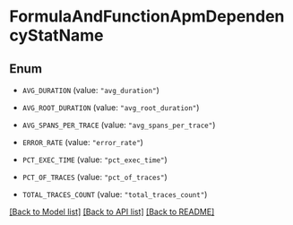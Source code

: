 # FormulaAndFunctionApmDependencyStatName

## Enum

- `AVG_DURATION` (value: `"avg_duration"`)

- `AVG_ROOT_DURATION` (value: `"avg_root_duration"`)

- `AVG_SPANS_PER_TRACE` (value: `"avg_spans_per_trace"`)

- `ERROR_RATE` (value: `"error_rate"`)

- `PCT_EXEC_TIME` (value: `"pct_exec_time"`)

- `PCT_OF_TRACES` (value: `"pct_of_traces"`)

- `TOTAL_TRACES_COUNT` (value: `"total_traces_count"`)

[[Back to Model list]](../README.md#documentation-for-models) [[Back to API list]](../README.md#documentation-for-api-endpoints) [[Back to README]](../README.md)
